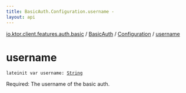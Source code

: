 ```yaml
---
title: BasicAuth.Configuration.username - 
layout: api
---
```


<div class='api-docs-breadcrumbs'><a href="../../index.html">io.ktor.client.features.auth.basic</a> / <a href="../index.html">BasicAuth</a> / <a href="index.html">Configuration</a> / <a href="./username.html">username</a></div>

# username

<div class="signature"><code><span class="keyword">lateinit</span> <span class="keyword">var </span><span class="identifier">username</span><span class="symbol">: </span><a href="https://kotlinlang.org/api/latest/jvm/stdlib/kotlin/-string/index.html"><span class="identifier">String</span></a></code></div>

Required: The username of the basic auth.

